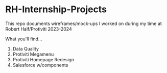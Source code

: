 # RH-Internship-Projects
This repo documents wireframes/mock-ups I worked on during my time at Robert Half/Protiviti 2023-2024

What you'll find... 

1. Data Quality
2. Protiviti Megamenu
3. Protiviti Homepage Redesign
4. Salesforce w/components 
